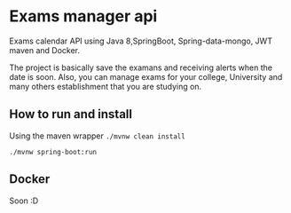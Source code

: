 # Exams manager api
Exams calendar API using Java 8,SpringBoot, Spring-data-mongo, JWT maven and Docker.

The project is basically save the examans and receiving alerts when the date is soon. Also, you can manage exams for your college, 
University and many others establishment that you are studying on.


## How to run and install

Using the maven wrapper
`./mvnw clean install`

`./mvnw spring-boot:run`

## Docker

Soon :D

